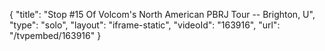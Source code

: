 {
    "title": "Stop #15 Of Volcom's North American PBRJ Tour -- Brighton, U",
    "type": "solo",
    "layout": "iframe-static",
    "videoId": "163916",
    "url": "\/tvpembed\/163916"
}